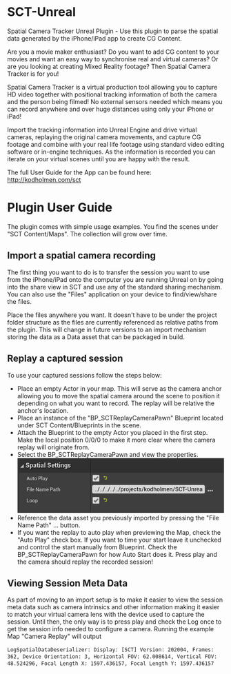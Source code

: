 # SCT-Unreal
Spatial Camera Tracker Unreal Plugin - Use this plugin to parse the spatial data generated by the iPhone/iPad app to create CG Content.

Are you a movie maker enthusiast? Do you want to add CG content to your movies and want an easy way to synchronise real and virtual cameras? Or are you looking at creating Mixed Reality footage? Then Spatial Camera Tracker is for you!

Spatial Camera Tracker is a virtual production tool allowing you to capture HD video together with positional tracking information of both the camera and the person being filmed! No external sensors needed which means you can record anywhere and over huge distances using only your iPhone or iPad!

Import the tracking information into Unreal Engine and drive virtual cameras, replaying the original camera movements, and capture CG footage and combine with your real life footage using standard video editing software or in-engine techniques. As the information is recorded you can iterate on your virtual scenes until you are happy with the result.

The full User Guide for the App can be found here: http://kodholmen.com/sct

# Plugin User Guide
The plugin comes with simple usage examples. You find the scenes under "SCT Content/Maps". The collection will grow over time.

## Import a spatial camera recording
The first thing you want to do is to transfer the session you want to use from the iPhone/iPad onto the computer you are running Unreal on by going into the share view in SCT and use any of the standard sharing mechanism.
You can also use the "Files" application on your device to find/view/share the files.

Place the files anywhere you want. It doesn't have to be under the project folder structure as the files are currently referenced as relative paths from the plugin. This will change in future versions to an import mechanism storing the data as a Data asset that can be packaged in build.

## Replay a captured session
To use your captured sessions follow the steps below:
* Place an empty Actor in your map. This will serve as the camera anchor allowing you to move the spatial camera around the scene to position it depending on what you want to record. The replay will be relative the anchor's location.
* Place an instance of the "BP_SCTReplayCameraPawn" Blueprint located under SCT Content/Blueprints in the scene.
* Attach the Blueprint to the empty Actor you placed in the first step. Make the local position 0/0/0 to make it more clear where the camera replay will originate from.
* Select the BP_SCTReplayCameraPawn and view the properties.
![Alt text](Documentation/SpatialCameraPlayer_Properties.PNG?raw=true "Properties")
* Reference the data asset you previously imported by pressing the "File Name Path" ... button.
* If you want the replay to auto play when previewing the Map, check the "Auto Play" check box. If you want to time your start leave it unchecked and control the start manually from Blueprint. Check the BP_SCTReplayCameraPawn for how Auto Start does it.
Press play and the camera should replay the recorded session!

## Viewing Session Meta Data
As part of moving to an import setup is to make it easier to view the session meta data such as camera intrinsics and other information making it easier to match your virtual camera lens with the device used to capture the session.
Until then, the only way is to press play and check the Log once to get the session info needed to configure a camera. Running the example Map "Camera Replay" will output
```
LogSpatialDataDeserializer: Display: [SCT] Version: 202004, Frames: 362, Device Orientation: 3, Horizontal FOV: 62.008614, Vertical FOV: 48.524296, Focal Length X: 1597.436157, Focal Length Y: 1597.436157
```
